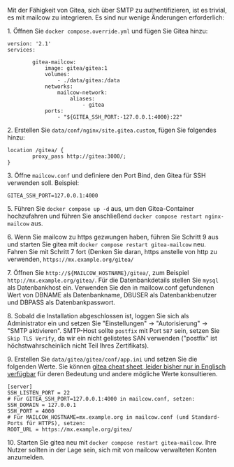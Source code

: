 Mit der Fähigkeit von Gitea, sich über SMTP zu authentifizieren, ist es trivial, es mit mailcow zu integrieren. Es sind nur wenige Änderungen erforderlich:

1\. Öffnen Sie `docker compose.override.yml` und fügen Sie Gitea hinzu:

```
version: '2.1'
services:

		gitea-mailcow:
			image: gitea/gitea:1
			volumes:
				- ./data/gitea:/data
			networks:
				mailcow-network:
					aliases:
						- gitea
			ports:
				- "${GITEA_SSH_PORT:-127.0.0.1:4000}:22"
```

2\. Erstellen Sie `data/conf/nginx/site.gitea.custom`, fügen Sie folgendes hinzu:
```
location /gitea/ {
		proxy_pass http://gitea:3000/;
}
```

3\. Öffne `mailcow.conf` und definiere den Port Bind, den Gitea für SSH verwenden soll. Beispiel:

```
GITEA_SSH_PORT=127.0.0.1:4000
```

5\. Führen Sie `docker compose up -d` aus, um den Gitea-Container hochzufahren und führen Sie anschließend `docker compose restart nginx-mailcow` aus.

6\. Wenn Sie mailcow zu https gezwungen haben, führen Sie Schritt 9 aus und starten Sie gitea mit `docker compose restart gitea-mailcow` neu. Fahren Sie mit Schritt 7 fort (Denken Sie daran, https anstelle von http zu verwenden, `https://mx.example.org/gitea/` 

7\. Öffnen Sie `http://${MAILCOW_HOSTNAME}/gitea/`, zum Beispiel `http://mx.example.org/gitea/`. Für die Datenbankdetails stellen Sie `mysql` als Datenbankhost ein. Verwenden Sie den in mailcow.conf gefundenen Wert von DBNAME als Datenbankname, DBUSER als Datenbankbenutzer und DBPASS als Datenbankpasswort.

8\. Sobald die Installation abgeschlossen ist, loggen Sie sich als Administrator ein und setzen Sie "Einstellungen" -> "Autorisierung" -> "SMTP aktivieren". SMTP-Host sollte `postfix` mit Port `587` sein, setzen Sie `Skip TLS Verify`, da wir ein nicht gelistetes SAN verwenden ("postfix" ist höchstwahrscheinlich nicht Teil Ihres Zertifikats).

9\. Erstellen Sie `data/gitea/gitea/conf/app.ini` und setzen Sie die folgenden Werte. Sie können [gitea cheat sheet, leider bisher nur in Englisch verfügbar](https://docs.gitea.io/en-us/config-cheat-sheet/) für deren Bedeutung und andere mögliche Werte konsultieren.

```
[server]
SSH_LISTEN_PORT = 22
# Für GITEA_SSH_PORT=127.0.0.1:4000 in mailcow.conf, setzen:
SSH_DOMAIN = 127.0.0.1
SSH_PORT = 4000
# Für MAILCOW_HOSTNAME=mx.example.org in mailcow.conf (und Standard-Ports für HTTPS), setzen:
ROOT_URL = https://mx.example.org/gitea/
```

10\. Starten Sie gitea neu mit `docker compose restart gitea-mailcow`. Ihre Nutzer sollten in der Lage sein, sich mit von mailcow verwalteten Konten anzumelden.

